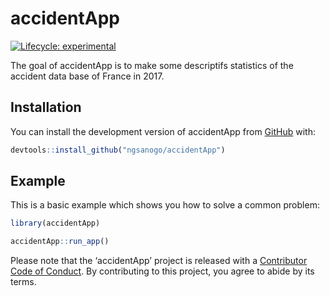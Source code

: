 
<!-- README.md is generated from README.Rmd. Please edit that file -->

# accidentApp

<!-- badges: start -->

[![Lifecycle:
experimental](https://img.shields.io/badge/lifecycle-experimental-orange.svg)](https://www.tidyverse.org/lifecycle/#experimental)
<!-- badges: end -->

The goal of accidentApp is to make some descriptifs statistics of the
accident data base of France in 2017.

## Installation

You can install the development version of accidentApp from
[GitHub](https://github.com/ngsanogo/accidentApp) with:

``` r
devtools::install_github("ngsanogo/accidentApp")
```

## Example

This is a basic example which shows you how to solve a common problem:

``` r
library(accidentApp)

accidentApp::run_app()
```

Please note that the ‘accidentApp’ project is released with a
[Contributor Code of Conduct](CODE_OF_CONDUCT.md). By contributing to
this project, you agree to abide by its terms.
